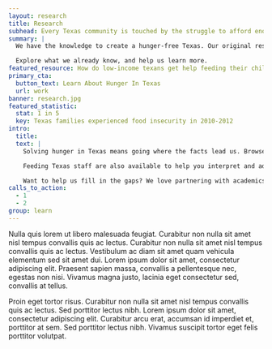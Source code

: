 ```yaml
---
layout: research
title: Research
subhead: Every Texas community is touched by the struggle to afford enough food.
summary: |
  We have the knowledge to create a hunger-free Texas. Our original research, credible policy analysis and partnerships with academic and nonprofit institutions provide a strong foundation for action. 

  Explore what we already know, and help us learn more.
featured_resource: How do low-income texans get help feeding their children?
primary_cta:
  button_text: Learn About Hunger In Texas
  url: work 
banner: research.jpg
featured_statistic:
  stat: 1 in 5
  key: Texas families experienced food insecurity in 2010-2012
intro:
  title: 
  text: |
    Solving hunger in Texas means going where the facts lead us. Browse our archive of original research, policy briefings and datasets below to expand your understanding of the issue and its solutions.

    Feeding Texas staff are also available to help you interpret and add life to these bare facts. Contact us if you are want to schedule an interview with our experts, or just have a nagging question you can't answer. 

    Want to help us fill in the gaps? We love partnering with academics, students and the data community to become more effective hunger-fighters. Contact us to learn more. 
calls_to_action:
  - 1
  - 2
group: learn
---
```


Nulla quis lorem ut libero malesuada feugiat. Curabitur non nulla sit amet nisl tempus convallis quis ac lectus. Curabitur non nulla sit amet nisl tempus convallis quis ac lectus. Vestibulum ac diam sit amet quam vehicula elementum sed sit amet dui. Lorem ipsum dolor sit amet, consectetur adipiscing elit. Praesent sapien massa, convallis a pellentesque nec, egestas non nisi. Vivamus magna justo, lacinia eget consectetur sed, convallis at tellus.

Proin eget tortor risus. Curabitur non nulla sit amet nisl tempus convallis quis ac lectus. Sed porttitor lectus nibh. Lorem ipsum dolor sit amet, consectetur adipiscing elit. Curabitur arcu erat, accumsan id imperdiet et, porttitor at sem. Sed porttitor lectus nibh. Vivamus suscipit tortor eget felis porttitor volutpat.
